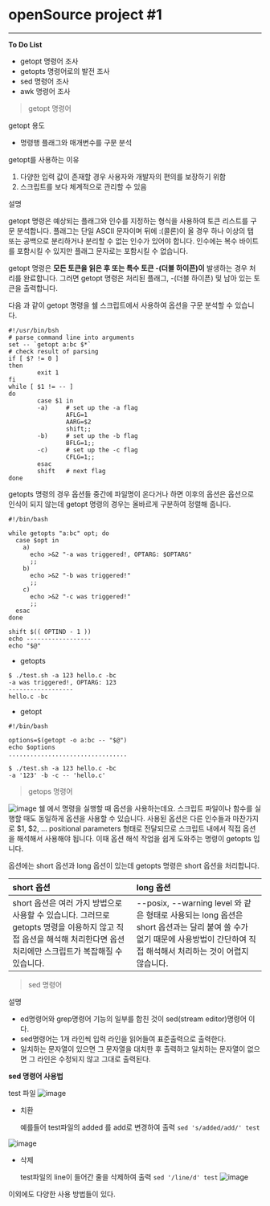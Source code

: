# openSource project #1
*** 
**To Do List**

* getopt 명령어 조사
* getopts 명령어로의 발전 조사
* sed 명령어 조사
* awk 명령어 조사

> getopt 명령어


getopt 용도
  * 명령행 플래그와 매개변수를 구문 분석

getopt를 사용하는 이유

1) 다양한 입력 값이 존재할 경우 사용자와 개발자의 편의를 보장하기 위함
2) 스크립트를 보다 체계적으로 관리할 수 있음

설명 

getopt 명령은 예상되는 플래그와 인수를 지정하는 형식을 사용하여 토큰 리스트를 구문 분석합니다. 플래그는 단일 ASCII 문자이며 뒤에 :(콜론)이 올 경우 하나 이상의 탭 또는 공백으로 분리하거나 분리할 수 없는 인수가 있어야 합니다. 인수에는 복수 바이트를 포함시킬 수 있지만 플래그 문자로는 포함시킬 수 없습니다.

getopt 명령은 **모든 토큰을 읽은 후 또는 특수 토큰 -(더블 하이픈)이** 발생하는 경우 처리를 완료합니다. 그러면 getopt 명령은 처리된 플래그, -(더블 하이픈) 및 남아 있는 토큰을 출력합니다.

다음 과 같이 getopt 명령을 쉘 스크립트에서 사용하여 옵션을 구문 분석할 수 있습니다.

```
#!/usr/bin/bsh
# parse command line into arguments
set -- `getopt a:bc $*`
# check result of parsing
if [ $? != 0 ]
then
        exit 1
fi
while [ $1 != -- ]
do
        case $1 in
        -a)     # set up the -a flag
                AFLG=1
                AARG=$2
                shift;;
        -b)     # set up the -b flag
                BFLG=1;;
        -c)     # set up the -c flag
                CFLG=1;;
        esac
        shift   # next flag
done
```

getopts 명령의 경우 옵션들 중간에 파일명이 온다거나 하면 이후의 옵션은 옵션으로 인식이 되지 않는데 getopt 명령의 경우는 올바르게 구분하여 정렬해 줍니다.

```
#!/bin/bash

while getopts "a:bc" opt; do
  case $opt in
    a)
      echo >&2 "-a was triggered!, OPTARG: $OPTARG"
      ;;
    b)
      echo >&2 "-b was triggered!"
      ;;
    c)
      echo >&2 "-c was triggered!"
      ;;
  esac
done

shift $(( OPTIND - 1 ))
echo ------------------
echo "$@"
```
* getopts

```
$ ./test.sh -a 123 hello.c -bc
-a was triggered!, OPTARG: 123
------------------
hello.c -bc
```
* getopt
```
#!/bin/bash

options=$(getopt -o a:bc -- "$@")
echo $options
.................................

$ ./test.sh -a 123 hello.c -bc
-a '123' -b -c -- 'hello.c'
```


>getops 명령어


![image](https://user-images.githubusercontent.com/94778069/142756507-03b390a8-2009-4134-a8b0-3eb744bbb895.png)
쉘 에서 명령을 실행할 때 옵션을 사용하는데요. 스크립트 파일이나 함수를 실행할 때도 동일하게 옵션을 사용할 수 있습니다. 사용된 옵션은 다른 인수들과 마찬가지로 $1, $2, ... positional parameters 형태로 전달되므로 스크립트 내에서 직접 옵션을 해석해서 사용해야 됩니다. 이때 옵션 해석 작업을 쉽게 도와주는 명령이 getopts 입니다.

옵션에는 short 옵션과 long 옵션이 있는데 getopts 명령은 short 옵션을 처리합니다.

|short 옵션|long 옵션|
|:---|:---|
|short 옵션은 여러 가지 방법으로 사용할 수 있습니다. 그러므로 getopts 명령을 이용하지 않고 직접 옵션을 해석해 처리한다면 옵션 처리에만 스크립트가 복잡해질 수 있습니다.|--posix, --warning level 와 같은 형태로 사용되는 long 옵션은 short 옵션과는 달리 붙여 쓸 수가 없기 때문에 사용방법이 간단하여 직접 해석해서 처리하는 것이 어렵지 않습니다.|


> sed 명령어

설명 

* ed명령어와 grep명령어 기능의 일부를 합친 것이 sed(stream editor)명령어 이다.
* sed명령어는 1개 라인씩 입력 라인을 읽어들여 표준출력으로 출력한다.
* 일치하는 문자열이 있으면 그 문자열을 대치한 후 출력하고 일치하는 문자열이 없으면 그 라인은 수정되지 않고 그대로 출력된다.

**sed 명령어 사용법**

test 파일
![image](https://user-images.githubusercontent.com/94778069/142757268-d8c13ce7-de5c-45f1-acb0-1731a4463619.png)

 * 치환 
    
    예를들어 test파일의 added 를 add로 변경하여 출력 
    `sed 's/added/add/' test`

 ![image](https://user-images.githubusercontent.com/94778069/142757295-50f87229-2df3-472f-b673-245cee09c2be.png)
 
 * 삭제

    test파일의 line이 들어간 줄을 삭제하여 출력 
    `sed '/line/d' test`
![image](https://user-images.githubusercontent.com/94778069/142757410-5d639956-9bd0-4a0f-b247-16a86b1876cc.png)

이외에도 다양한 사용 방법들이 있다.




